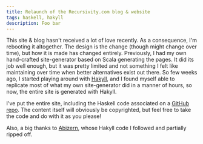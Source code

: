 ```yaml
---
title: Relaunch of the Recursivity.com blog & website
tags: haskell, hakyll
description: Foo bar
---
```


This site & blog hasn't received a lot of love recently. As a consequence, I'm rebooting it altogether. The design is the change (though might change over time), but how it is made has changed entirely.
Previously, I had my own hand-crafted site-generator based on Scala generating the pages. It did its job well enough, but it was pretty limited and not something I felt like maintaining over time when better alternatives exist out there. So few weeks ago, I started playing around with [Hakyll](http://jaspervdj.be/hakyll/), and I found myself able to replicate most of what my own site-generator did in a manner of hours, so now, the entire site is generated with Hakyll.

I've put the entire site, including the Haskell code associated on a [GitHub repo](https://github.com/wfaler/recursivity-com). The content itself will obviously be copyrighted, but feel free to take the code and do with it as you please!

Also, a big thanks to [Abizern](http://abizern.org/), whose Hakyll code I followed and partially ripped off.
